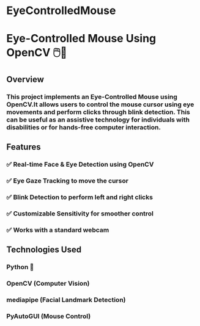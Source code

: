 # EyeControlledMouse
# Eye-Controlled Mouse Using OpenCV 🖱️👀

## Overview
### This project implements an Eye-Controlled Mouse using OpenCV.It allows users to control the mouse cursor using eye movements and perform clicks through blink detection. This can be useful as an assistive technology for individuals with disabilities or for hands-free computer interaction.

## Features
### ✅ Real-time Face & Eye Detection using OpenCV
### ✅ Eye Gaze Tracking to move the cursor
### ✅ Blink Detection to perform left and right clicks
### ✅ Customizable Sensitivity for smoother control
### ✅ Works with a standard webcam

## Technologies Used
### Python 🐍
### OpenCV (Computer Vision)
### mediapipe (Facial Landmark Detection)
### PyAutoGUI (Mouse Control)
